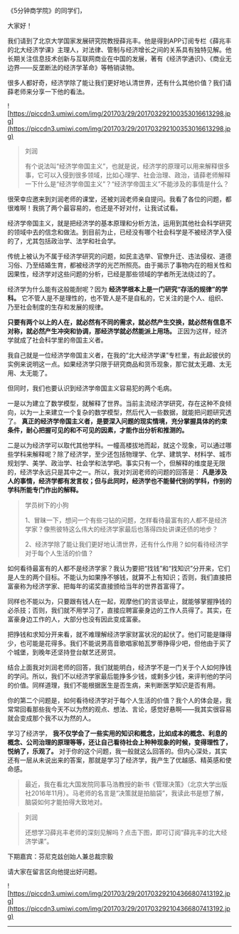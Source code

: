 《5分钟商学院》的同学们，

大家好！

我们请到了北京大学国家发展研究院教授薛兆丰。他是得到APP订阅专栏《薛兆丰的北大经济学课》主理人，对法律、管制与经济增长之间的关系具有独特见解。他长期关注信息技术创新与互联网商业在中国的发展，著有《经济学通识》、《商业无边界——反垄断法的经济学革命》等畅销读物。

很多人都好奇，经济学除了能让我们更好地认清世界，还有什么其他价值？我们请薛老师来分享一下他的看法。

![https://piccdn3.umiwi.com/img/201703/29/201703292100353016613298.jpg](https://piccdn3.umiwi.com/img/201703/29/201703292100353016613298.jpg)

> 刘润
> 
> 有个说法叫“经济学帝国主义”，也就是说，经济学的原理可以用来解释很多事，它可以入侵到很多领域，比如心理学、社会治理、政治，请薛老师解释一下什么是“经济学帝国主义”？“经济学帝国主义”不能涉及的事情是什么？

很荣幸应邀来到刘润老师的课堂，还被刘润老师亲自提问。我看了各位的问题，都很难啊！我挑了两个最容易的，也还是不好对付，让我试试看。

经济学帝国主义，就是把经济学的基本原理和分析方法，运用到其他社会科学研究的领域中去的信念和做法。到目前为止，已经没有哪个社会科学是不被经济学入侵的了，尤其包括政治学、法学和社会学。

传统上被认为不属于经济学研究的问题，如民主选举、官僚升迁、违法侵权、道德习俗、乃至结婚生育，都被经济学的光芒所照亮。由于揭示了事物内在的相关性和因果性，经济学对这些问题的分析，已经是那些领域的学者所无法绕过的了。

经济学为什么能有这般能耐呢？因为 **经济学根本上是一门研究“存活的规律”的学科。** 它不管人是不是理性的，也不管人是不是自私的，它关注的是个人、组织、乃至社会制度的生存和发展的规律。

 **只要有两个以上的人在，就必然有不同的需求，就必然产生交换，就必然有信息不对称，就必然产生冲突和协调，那经济学就必然能派上用场。** 正因为这样，经济学就成了社会科学里的帝国主义者。

我自己就是一位经济学帝国主义者，在我的“北大经济学课”专栏里，有此起彼伏的实例来说明这一点。如果经济学只限于研究商品和货币现象，那它就太无趣、太无用、太无能了。

但同时，我们也要认识到经济学帝国主义容易犯的两个毛病。

一是以为建立了数学模型，就解释了世界。当前主流经济学研究，存在这种不良倾向，以为一上来建立一个复杂的数学模型，然后代入一些数据，就能把问题研究透了。 **真正的经济学帝国主义者，是要深入问题的现实情境，充分掌握具体的约束条件，耐心把握可见的和不可见的因素，才能作出分析和推测的。**

二是以为经济学可以取代其他学科。一幢高楼拔地而起，就这个现象，可以通过哪些学科来解释呢？除了经济学，至少还包括物理学、化学、建筑学、材料学、城市规划学、美学、政治学、社会学和法学吧。事实只有一个，但解释的维度是无限的，经济学永远只是其中之一。所以，我对刘润老师的问题的回答是： **凡是涉及人的事情，经济学都有发言权；但与此同时，经济学也不能替代别的学科，作别的学科所能专门作出的解释。**

> 学员树下的小狗
> 
> 1、冒昧一下，想问一个有些刁钻的问题，怎样看待最富有的人都不是经济学家？像熊彼特这么伟大的经济学家最后也落得四处讲课还债的地步？
> 
> 2、经济学除了能让我们更好地认清世界，还有什么作用？如何看待经济学对于每个人生活的价值？

如何看待最富有的人都不是经济学家？我认为要把“找钱”和“找知识”分开来，它们是人生的两个目标。不能认为如果挣不够钱，就算不上有知识；否则，我们直接把富豪称为经济学家、把每年的诺奖直接颁给当年的世界首富得了。

同样也不能以为，只要跟有钱人在一起，观摩他们的言谈举止，就能够掌握挣钱的必杀技；否则，我们就不用学习了，直接应聘富豪身边的工作人员得了。其实，在富豪身边工作的人，大部分也没有因此变成富豪。

把挣钱和求知分开来看，就不难理解经济学家财富状况的起伏了。他们可能是赚得少，也可能是花得多。我们不能说男高音歌唱家帕瓦罗蒂挣得少吧，但他由于买了个城堡，到晚年还坚持登台献艺还房贷。

结合上面我对刘润老师的回答，我们就能明白，经济学不是一门关于个人如何挣钱的学问。所以，我们不以经济学家最后能挣多少钱，或剩多少钱，来评判他的学问的价值。同样道理，我们不能根据医生是否生病，来判断医学知识是否有用。

你的第二个问题是，如何看待经济学对于每个人生活的价值？我个人的体会是，我常常回看那些我今天不以为然的观点、想法、言论，感觉好悬啊——我其实很容易就会变成那个我不以为然的人。

学习了经济学， **我不仅学会了一些实用的知识和概念，比如成本的概念、利息的概念、公司治理的原理等等，还让自己看待社会上种种现象的时候，变得理性了，悦纳了，乐观了。** 对于你的这个问题，我一般就这么回答的。但内心深处，其实还有一层从未说出来的答案，那就是学习了经济学，我产生了优越感、精英感和使命感。

> 最近，我在看北大国发院同事马浩教授的新书《管理决策》（北京大学出版社2016年11月）。马老师的名言是“决策就是拍脑袋”，我读此书是想了解，脑袋如何才能拍得大致地对。

> 刘润
> 
> 还想学习薛兆丰老师的深刻见解吗？点击下图，即可订阅“薛兆丰的北大经济学课”。

下期嘉宾：芬尼克兹创始人兼总裁宗毅

请大家在留言区向他提出好问题。

![https://piccdn3.umiwi.com/img/201703/29/201703292104366807413192.jpg](https://piccdn3.umiwi.com/img/201703/29/201703292104366807413192.jpg)

---
